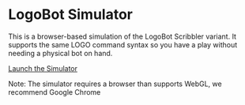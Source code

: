 # LogoBot Simulator

This is a browser-based simulation of the LogoBot Scribbler variant.  It supports the same LOGO command syntax so you have a play without needing a physical bot on hand.

[Launch the Simulator](https://rawgit.com/snhack/LogoBot/master/software/simulator/index.html)

Note: The simulator requires a browser than supports WebGL, we recommend Google Chrome
